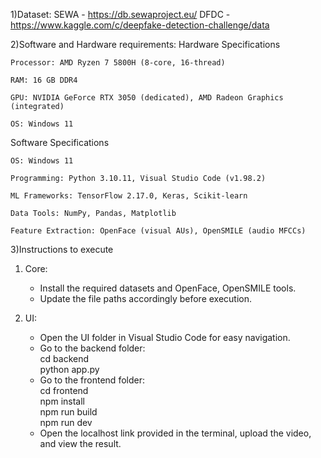1)Dataset:
SEWA - https://db.sewaproject.eu/
DFDC - https://www.kaggle.com/c/deepfake-detection-challenge/data

2)Software and Hardware requirements:
Hardware Specifications

    Processor: AMD Ryzen 7 5800H (8-core, 16-thread)

    RAM: 16 GB DDR4

    GPU: NVIDIA GeForce RTX 3050 (dedicated), AMD Radeon Graphics (integrated)

    OS: Windows 11

Software Specifications

    OS: Windows 11

    Programming: Python 3.10.11, Visual Studio Code (v1.98.2)

    ML Frameworks: TensorFlow 2.17.0, Keras, Scikit-learn

    Data Tools: NumPy, Pandas, Matplotlib

    Feature Extraction: OpenFace (visual AUs), OpenSMILE (audio MFCCs)

3)Instructions to execute

1. Core:  
   - Install the required datasets and OpenFace, OpenSMILE tools.  
   - Update the file paths accordingly before execution.  

2. UI:  
   - Open the UI folder in Visual Studio Code for easy navigation.  
   - Go to the backend folder:  
     cd backend  
     python app.py  
   - Go to the frontend folder:  
     cd frontend  
     npm install  
     npm run build  
     npm run dev  
   - Open the localhost link provided in the terminal, upload the video, and view the result.
